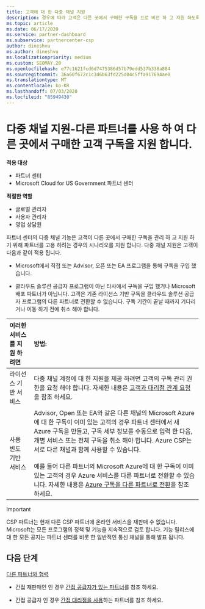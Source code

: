 ```yaml
---
title: 고객에 대 한 다중 채널 지원
description: 경우에 따라 고객은 다른 곳에서 구매한 구독을 프로 비전 하 고 지원 하도록 고용 하고자 할 수 있습니다.
ms.topic: article
ms.date: 06/17/2020
ms.service: partner-dashboard
ms.subservice: partnercenter-csp
author: dineshvu
ms.author: dineshvu
ms.localizationpriority: medium
ms.custom: SEOMAY.20
ms.openlocfilehash: e77c1621fcd6d7475386d57b79edd537b338a884
ms.sourcegitcommit: 36a60f672c1c3d6b63fd225d04c5ffa917694ae0
ms.translationtype: MT
ms.contentlocale: ko-KR
ms.lasthandoff: 07/03/2020
ms.locfileid: "85949430"
---
```

# <a name="multi-channel-support---using-other-partners-to-support-customer-subscriptions-purchased-elsewhere"></a>다중 채널 지원-다른 파트너를 사용 하 여 다른 곳에서 구매한 고객 구독을 지원 합니다.

**적용 대상**

- 파트너 센터
- Microsoft Cloud for US Government 파트너 센터

**적절한 역할**

- 글로벌 관리자
- 사용자 관리자
- 영업 상담원

파트너 센터의 다중 채널 기능은 고객이 다른 곳에서 구매한 구독을 관리 하 고 지원 하기 위해 파트너를 고용 하려는 경우의 시나리오를 지원 합니다. 다중 채널 지원은 고객이 다음과 같이 적용 됩니다.

- Microsoft에서 직접 또는 Advisor, 오픈 또는 EA 프로그램을 통해 구독을 구입 했습니다.

- 클라우드 솔루션 공급자 프로그램이 아닌 타사에서 구독을 구입 했거나 Microsoft 배포 파트너가 아닙니다. 고객은 기존 라이선스 기반 구독을 클라우드 솔루션 공급자 프로그램의 다른 파트너로 전환할 수 없습니다. 구독 기간이 끝날 때까지 기다리거나 이동 하기 전에 취소 해야 합니다.

|이러한 서비스를 지원 하려면  | 방법: |
|:---------|:---------|
|라이선스 기반 서비스    | 다중 채널 계정에 대 한 지원을 제공 하려면 고객의 구독 관리 권한을 요청 해야 합니다. 자세한 내용은 [고객과 대리점 관계 요청](request-a-relationship-with-a-customer.md)을 참조 하세요.   |
|사용 빈도 기반 서비스     |  Advisor, Open 또는 EA와 같은 다른 채널의 Microsoft Azure에 대 한 구독이 이미 있는 고객의 경우 파트너 센터에서 새 Azure 구독을 만들고, 구독 세부 정보를 수동으로 입력 한 다음, 개별 서비스 또는 전체 구독을 취소 해야 합니다. Azure CSP는 서로 다른 채널과 함께 사용할 수 있습니다.<br/><br/> 예를 들어 다른 파트너의 Microsoft Azure에 대 한 구독이 이미 있는 고객의 경우 Azure 서비스를 다른 파트너로 전환할 수 있습니다.  자세한 내용은 [Azure 구독을 다른 파트너로 전환](switch-azure-subscriptions-to-a-different-partner.md)을 참조 하세요. |

> [!IMPORTANT]  
> CSP 파트너는 현재 다른 CSP 파트너에 온라인 서비스을 재판매 수 없습니다. Microsoft는 모든 프로그램의 정책 및 기능을 지속적으로 검토 합니다. 기능 릴리스에 대 한 모든 공지는 파트너 센터를 비롯 한 일반적인 통신 채널을 통해 발표 됩니다.

## <a name="next-steps"></a>다음 단계

[다른 파트너와 협력](work-with-other-partners.md)

- 간접 재판매인 인 경우 [간접 공급자가 있는 파트너](indirect-reseller-tasks-in-partner-center.md)를 참조 하세요.

- 간접 공급자 인 경우 [간접 대리점을 사용](indirect-provider-tasks-in-partner-center.md)하는 파트너를 참조 하세요.
